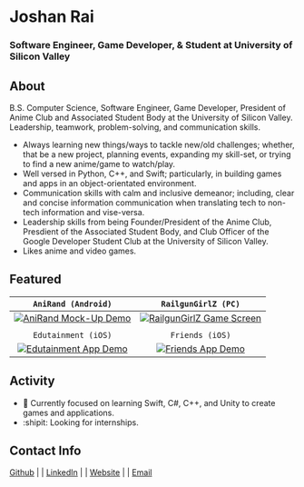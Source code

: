 # Joshan Rai
### Software Engineer, Game Developer, & Student at University of Silicon Valley

## About
B.S. Computer Science, Software Engineer, Game Developer, President of Anime Club and Associated Student Body at the University of Silicon Valley.
Leadership, teamwork, problem-solving, and communication skills.

- Always learning new things/ways to tackle new/old challenges; whether, that be a new project, planning events, expanding my skill-set, or trying to find a new anime/game to watch/play.
- Well versed in Python, C++, and Swift; particularly, in building games and apps in an object-orientated environment.
- Communication skills with calm and inclusive demeanor; including, clear and concise information communication when translating tech to non-tech information and vise-versa.
- Leadership skills from being Founder/President of the Anime Club, Presdient of the Associated Student Body, and Club Officer of the Google Developer Student Club at the University of Silicon Valley.
- Likes anime and video games.

## Featured
| `AniRand (Android)` | `RailgunGirlZ (PC)` |
| :-: | :-: |
| <div><a href="https://github.com/Pradheon/AniRand"><img height="relative" alt="AniRand Mock-Up Demo" src="https://cdn.discordapp.com/attachments/887131148067672075/922754853434978364/ezgif.com-gif-maker.gif?raw=true"/></a></div> | <div><a href="https://github.com/Pradheon/RailgunGirlZ"><img height="relative" alt="RailgunGirlZ Game Screen" src="https://cdn.discordapp.com/attachments/887131094649020488/922757092232790026/ezgif.com-gif-maker1.gif?raw=true"/></a></div> |
|  |  |
| `Edutainment (iOS)` | `Friends (iOS)` |
| <div><a href="https://github.com/Pradheon/Edutainment"><img height="relative" alt="Edutainment App Demo" src="https://user-images.githubusercontent.com/60300252/162857325-eda7c2b0-2a99-40ed-bec6-715a17821ec5.mp4?raw=true"/></a></div> | <div><a href="https://github.com/Pradheon/Friends"><img height="relative" alt="Friends App Demo" src="https://cdn.discordapp.com/attachments/730143569448403076/944329022979055636/Comming_Soon1.png?raw=true"/></a></div> |

## Activity
- 🌱 Currently focused on learning Swift, C#, C++, and Unity to create games and applications.
- :shipit: Looking for internships.

## Contact Info
[Github](https://github.com/Pradheon "You're already here silly.") |
| [LinkedIn](https://www.linkedin.com/in/joshansrai/ "LinkedIn, my MORE professional profile.") |
| [Website](https://sites.google.com/view/joshanrai "My alternative until I build my Github Pages site") |
| [Email](mailto:joshan.s.rai@gmail.com "Click me to email me.")

<!---
Pradheon/Pradheon is a ✨ special ✨ repository because its `README.md` (this file) appears on your GitHub profile.
You can click the Preview link to take a look at your changes.
--->
